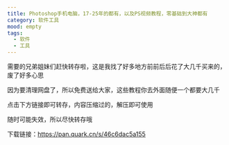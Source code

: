```yaml
---
title: Photoshop手机电脑，17-25年的都有，以及PS视频教程，零基础到大神都有
category: 软件工具
mood: empty
tags:
  - 软件
  - 工具
---
```


需要的兄弟姐妹们赶快转存啦，这是我找了好多地方前前后后花了大几千买来的，废了好多心思




因为要清理网盘了，所以免费送给大家，这些教程你去外面随便一个都要大几千




点击下方链接即可转存，内容压缩过的，解压即可使用




随时可能失效，所以尽快转存哦







下载链接：https://pan.quark.cn/s/46c6dac5a155




















